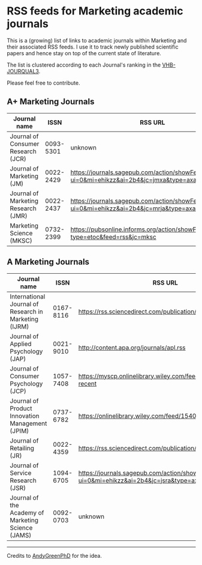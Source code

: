 # RSS feeds for Marketing academic journals
This is a (growing) list of links to academic journals within Marketing and their associated RSS feeds. I use it to track newly published scientific papers and hence stay on top of the current state of literature.

The list is clustered according to each Journal's ranking in the [VHB-JOURQUAL3](https://vhbonline.org/en/vhb4you/vhb-jourqual/vhb-jourqual-3/complete-list "VHB-JOURQUAL3").

Please feel free to contribute.


## A+ Marketing Journals

Journal name | ISSN | RSS URL
------------ | ---- | -------
Journal of Consumer Research (JCR) | 0093-5301 | unknown
Journal of Marketing (JM) | 0022-2429 | https://journals.sagepub.com/action/showFeed?ui=0&mi=ehikzz&ai=2b4&jc=jmxa&type=axatoc&feed=rss
Journal of Marketing Research (JMR) | 0022-2437 | https://journals.sagepub.com/action/showFeed?ui=0&mi=ehikzz&ai=2b4&jc=mrja&type=axatoc&feed=rss
Marketing Science (MKSC) | 0732-2399 | https://pubsonline.informs.org/action/showFeed?type=etoc&feed=rss&jc=mksc

## A Marketing Journals
Journal name | ISSN | RSS URL
------------ | ---- | -------
International Journal of Research in Marketing (IJRM) | 0167-8116 | https://rss.sciencedirect.com/publication/science/01678116
Journal of Applied Psychology (JAP) | 0021-9010 | http://content.apa.org/journals/apl.rss
Journal of Consumer Psychology (JCP) | 1057-7408 | https://myscp.onlinelibrary.wiley.com/feed/15327663/most-recent
Journal of Product Innovation Management (JPIM) | 0737-6782 | https://onlinelibrary.wiley.com/feed/15405885/most-recent
Journal of Retailing (JR) | 0022-4359 | https://rss.sciencedirect.com/publication/science/00224359
Journal of Service Research (JSR) | 1094-6705 | https://journals.sagepub.com/action/showFeed?ui=0&mi=ehikzz&ai=2b4&jc=jsra&type=axatoc&feed=rss
Journal of the Academy of Marketing Science (JAMS) | 0092-0703 | unknown


---
Credits to [AndyGreenPhD](https://github.com/AndyGreenPhD/journal-rss-feeds "AndyGreenPhD on GitHub") for the idea.
